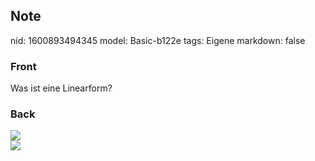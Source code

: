 ## Note
nid: 1600893494345
model: Basic-b122e
tags: Eigene
markdown: false

### Front
Was ist eine Linearform?

### Back
<img src="paste-f2717d369360481c3ab2a3246d7abca76feb5311.jpg">
<div><img src=
paste-e65e73e9d6fc52698bc7c16ffac3c6a50db2f2cc.jpg></div>
